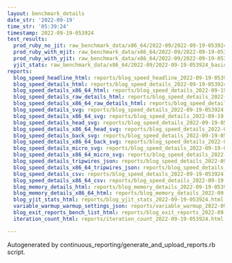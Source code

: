 ```yaml
---
layout: benchmark_details
date_str: '2022-09-19'
time_str: '05:39:24'
timestamp: 2022-09-19-053924
test_results:
  prod_ruby_no_jit: raw_benchmark_data/x86_64/2022-09/2022-09-19-053924_basic_benchmark_prod_ruby_no_jit.json
  prod_ruby_with_mjit: raw_benchmark_data/x86_64/2022-09/2022-09-19-053924_basic_benchmark_prod_ruby_with_mjit.json
  prod_ruby_with_yjit: raw_benchmark_data/x86_64/2022-09/2022-09-19-053924_basic_benchmark_prod_ruby_with_yjit.json
  yjit_stats: raw_benchmark_data/x86_64/2022-09/2022-09-19-053924_basic_benchmark_yjit_stats.json
reports:
  blog_speed_headline_html: reports/blog_speed_headline_2022-09-19-053924.html
  blog_speed_details_html: reports/blog_speed_details_2022-09-19-053924.html
  blog_speed_details_x86_64_html: reports/blog_speed_details_2022-09-19-053924.x86_64.html
  blog_speed_details_raw_details_html: reports/blog_speed_details_2022-09-19-053924.raw_details.html
  blog_speed_details_x86_64_raw_details_html: reports/blog_speed_details_2022-09-19-053924.x86_64.raw_details.html
  blog_speed_details_svg: reports/blog_speed_details_2022-09-19-053924.svg
  blog_speed_details_x86_64_svg: reports/blog_speed_details_2022-09-19-053924.x86_64.svg
  blog_speed_details_head_svg: reports/blog_speed_details_2022-09-19-053924.head.svg
  blog_speed_details_x86_64_head_svg: reports/blog_speed_details_2022-09-19-053924.x86_64.head.svg
  blog_speed_details_back_svg: reports/blog_speed_details_2022-09-19-053924.back.svg
  blog_speed_details_x86_64_back_svg: reports/blog_speed_details_2022-09-19-053924.x86_64.back.svg
  blog_speed_details_micro_svg: reports/blog_speed_details_2022-09-19-053924.micro.svg
  blog_speed_details_x86_64_micro_svg: reports/blog_speed_details_2022-09-19-053924.x86_64.micro.svg
  blog_speed_details_tripwires_json: reports/blog_speed_details_2022-09-19-053924.tripwires.json
  blog_speed_details_x86_64_tripwires_json: reports/blog_speed_details_2022-09-19-053924.x86_64.tripwires.json
  blog_speed_details_csv: reports/blog_speed_details_2022-09-19-053924.csv
  blog_speed_details_x86_64_csv: reports/blog_speed_details_2022-09-19-053924.x86_64.csv
  blog_memory_details_html: reports/blog_memory_details_2022-09-19-053924.html
  blog_memory_details_x86_64_html: reports/blog_memory_details_2022-09-19-053924.x86_64.html
  blog_yjit_stats_html: reports/blog_yjit_stats_2022-09-19-053924.html
  variable_warmup_warmup_settings_json: reports/variable_warmup_2022-09-19-053924.warmup_settings.json
  blog_exit_reports_bench_list_html: reports/blog_exit_reports_2022-09-19-053924.bench_list.html
  iteration_count_html: reports/iteration_count_2022-09-19-053924.html

---
```

Autogenerated by continuous_reporting/generate_and_upload_reports.rb script.
